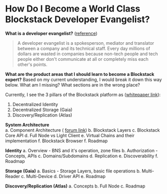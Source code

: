 # How Do I Become a World Class Blockstack Developer Evangelist?

**What is a developer evangelist?** ([reference](http://developer-evangelism.com/handbook.php#defining))
> A developer evangelist is a spokesperson, mediator and translator
> between a company and its technical staff. Every day millions of
> dollars are wasted in companies because non-tech people and tech
> people either don't communicate at all or completely miss each other's
> points.

**What are the product areas that I should learn to become a Blockstack expert?**  Based on my current understanding, I would break it down this way below.  What am I missing?  What sections are in the wrong place?  

Currently, I see the 3 pillars of the Blockstack platform as ([whitepaper link](https://blockstack.org/whitepaper.pdf)):

1. Decentralized Identity
2. Decentralized Storage (Gaia)
3. Discovery/Replication (Atlas)

**System Architecture**  
a. Component Architecture ( [forum link](https://forum.blockstack.org/t/component-architecture/1417))
b. Blockstack Layers
c. Blockstack Core API 
d. Full Node vs Light Client
e. Virtual Chains and their implementation
f. Blockstack Browser
f. Roadmap

**Identity**
a. Overview - BNS and it's operation, zone files
b. Authorization - Concepts, APIs
c. Domains/Subdomains
d. Replication
e. Discoverability
f. Roadmap

**Storage (Gaia)**
a. Basics - Storage Layers, basic file operations
b. Multi-Reader 
c. Multi-Device
d. Driver API
e. Roadmap

**Discovery/Replication (Atlas)**
a. Concepts
b. Full Node
c. Roadmap



<!--stackedit_data:
eyJoaXN0b3J5IjpbMTIxODgyOF19
-->